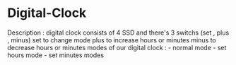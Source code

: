 # Digital-Clock
Description : digital clock consists of 4 SSD and there's 3 switchs (set , plus , minus) 
set   to change mode 
plus  to increase hours or minutes 
minus to decrease hours or minutes
modes of our digital clock : - normal mode 
                             - set hours mode
                             - set minutes modes  
                        
                             
